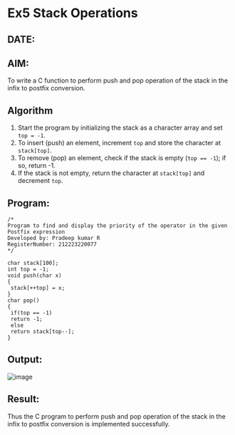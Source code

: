 # Ex5 Stack Operations
## DATE:
## AIM:
To write a C function to perform push and pop operation of the stack in the infix to postfix conversion.

## Algorithm
1. Start the program by initializing the stack as a character array and set `top = -1`.  
2. To insert (push) an element, increment `top` and store the character at `stack[top]`.  
3. To remove (pop) an element, check if the stack is empty (`top == -1`); if so, return -1.  
4. If the stack is not empty, return the character at `stack[top]` and decrement `top`.  

## Program:
```
/*
Program to find and display the priority of the operator in the given Postfix expression
Developed by: Pradeep kumar R 
RegisterNumber: 212223220077
*/

char stack[100];
int top = -1;
void push(char x)
{
 stack[++top] = x;
}
char pop()
{
 if(top == -1)
 return -1;
 else
 return stack[top--];
}
```

## Output:
![image](https://github.com/user-attachments/assets/9aede5dc-509e-4a1f-8a69-27229b105871)


## Result:
Thus the C program to perform push and pop operation of the stack in the infix to postfix conversion is implemented successfully.
